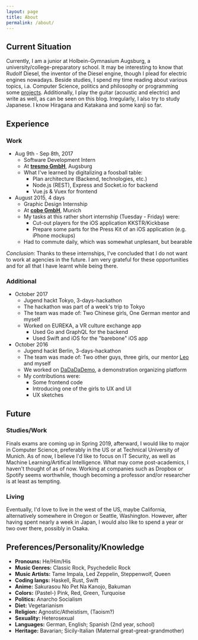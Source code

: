 ```yaml
---
layout: page
title: About
permalink: /about/
---
```


## Current Situation
Currently, I am a junior at Holbein-Gymnasium Augsburg, a university/college-preparatory school. It may be interesting to know that Rudolf Diesel, the inventor of the Diesel engine, though I plead for electric engines nowadays.
Beside studies, I spend my time reading about various topics, i.a. Computer Science, politics and philosophy or programming some [projects](http://github.com/luki). Additionally, I play the guitar (acoustic and electric) and write as well, as can be seen on this blog. Irregularly, I also try to study Japanese. I know Hiragana and Katakana and some kanji so far.

## Experience
### Work
* Aug 9th - Sep 8th, 2017
  * Software Development Intern
  * At [**tresmo GmbH**](https://www.tresmo.de/en/), Augsburg
  * What I've learned by digitalizing a foosball table:
    * Plan architecture (Backend, technologies, etc.)
    * Node.js (REST), Express and Socket.io for backend
    * Vue.js & Vuex for frontend
* August 2015, 4 days
  * Graphic Design Internship
  * At [**cobe GmbH**](https://www.cobeisfresh.com/), Munich
  * My tasks at this rather short internship (Tuesday - Friday) were:
    * Cut-out players for the iOS application KKSTR/Kickbase
    * Prepare some parts for the Press Kit of an iOS application (e.g. iPhone mockups)
  * Had to commute daily, which was somewhat unplesant, but bearable

_Conclusion_: Thanks to these internships, I've concluded that I do not want to work at agencies in the future. I am very grateful for these opportunities and for all that I have learnt while being there.

### Additional
* October 2017
  * Jugend hackt Tokyo, 3-days-hackathon
  * The hackathon was part of a week's trip to Tokyo
  * The team was made of: Two Chinese girls, One German mentor and myself
  * Worked on EUREKA, a VR culture exchange app
    * Used Go and GraphQL for the backend
    * Used Swift and iOS for the "barebone" iOS app
* October 2016
  * Jugend hackt Berlin, 3-days-hackathon
  * The team was made of: Two other guys, three girls, our mentor [Leo](https://github.com/lennet) and myself
  * We worked on [DaDaDaDemo](https://github.com/Jugendhackt/DaDaDaDemo), a demonstration organizing platform
  * My contributions were:
    * Some frontend code
    * Introducing one of the girls to UX and UI
    * UX sketches

## Future
### Studies/Work
Finals exams are coming up in Spring 2019, afterward, I would like to major in Computer Science, preferably in the US or at Technical University of Munich. As of now, I believe I'd like to focus on IT Security, as well as Machine Learning/Artifical Intelligence. What may come post-academics, I haven't thought of as of now. Working at companies such as Dropbox or Spotify seems worthwhile, though becoming a professor and/or researcher is at least as tempting.

### Living
Eventually, I'd love to live in the west of the US, maybe California, alternatively somewhere in Oregon or Seattle, Washington. However, after having spent nearly a week in Japan, I would also like to spend a year or two over there, possibly in Osaka.


## Preferences/Personality/Knowledge
+ **Pronouns:**       He/Him/His
+ **Music Genres:**   Classic Rock, Psychedelic Rock
+ **Music Artists:**  Tame Impala, Led Zeppelin, Steppenwolf, Queen
+ **Coding langs:**   Haskell, Rust, Swift
+ **Anime:**          Sakurasou No Pet Na Kanojo, Bakuman
+ **Colors:**         (Pastel-) Pink, Red, Green, Turquoise
+ **Politics:**       Anarcho Socialism
+ **Diet:**           Vegetarianism
+ **Religion:**       Agnostic/Atheistism, (Taoism?)
+ **Sexuality:**      Heterosexual
+ **Languages:**      German, English; Spanish (2nd year, school)
+ **Heritage:**       Bavarian; Sicily-Italian (Maternal great-great-grandmother)
